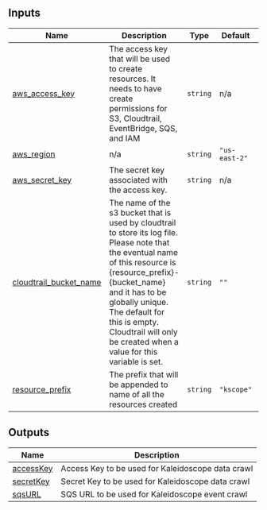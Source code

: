 <!-- BEGIN_TF_DOCS -->

## Inputs

| Name | Description | Type | Default | Required |
|------|-------------|------|---------|:--------:|
| <a name="input_aws_access_key"></a> [aws\_access\_key](#input\_aws\_access\_key) | The access key that will be used to create resources. It needs to have create permissions for S3, Cloudtrail, EventBridge, SQS, and IAM | `string` | n/a | yes |
| <a name="input_aws_region"></a> [aws\_region](#input\_aws\_region) | n/a | `string` | `"us-east-2"` | no |
| <a name="input_aws_secret_key"></a> [aws\_secret\_key](#input\_aws\_secret\_key) | The secret key associated with the access key. | `string` | n/a | yes |
| <a name="input_cloudtrail_bucket_name"></a> [cloudtrail\_bucket\_name](#input\_cloudtrail\_bucket\_name) | The name of the s3 bucket that is used by cloudtrail to store its log file. Please note that the eventual name of this resource is {resource\_prefix}-{bucket\_name} and it has to be globally unique. The default for this is empty. Cloudtrail will only be created when a value for this variable is set. | `string` | `""` | no |
| <a name="input_resource_prefix"></a> [resource\_prefix](#input\_resource\_prefix) | The prefix that will be appended to name of all the resources created | `string` | `"kscope"` | no |

## Outputs

| Name | Description |
|------|-------------|
| <a name="output_accessKey"></a> [accessKey](#output\_accessKey) | Access Key to be used for Kaleidoscope data crawl |
| <a name="output_secretKey"></a> [secretKey](#output\_secretKey) | Secret Key to be used for Kaleidoscope data crawl |
| <a name="output_sqsURL"></a> [sqsURL](#output\_sqsURL) | SQS URL to be used for Kaleidoscope event crawl |
<!-- END_TF_DOCS -->